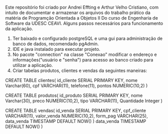 Este repositório foi criado por Andrei Effting e Arthur Velho Cristiano, com intuito de documentar e armazenar os arquivos do trabalho prático da matéria de Programção Orientada a Objetos II  Do curso de Engenharia de Software da UDESC CEAVI.
Alguns passos necessários para funcionamento da aplicação.
1) Ter baixado e configurado postgreSQL e uma gui para administração de banco de dados, recomendado pgAdmin.
2) IDE e java instalado para executar projeto.
3) No pacote "connection" na classe "Conexao" modificar o endereço e informações("usuário e "senha") para acesso ao banco criado para utilizar a aplicação.
4) Criar tabelas produtos, clientes e vendas da seguintes maneiras:

CREATE TABLE clientes(
id_cliente SERIAL PRIMARY KEY,
nome Varchar(60),
cpf VARCHAR(11),
telefone(11),
pontos NUMERIC(10,2)
)

CREATE TABLE produtos(
id_produto SERIAL PRIMARY KEY,
nome Varchar(30),
preco NUMERIC(10,2),
tipo VARCHAR(11),
Quantidade Integer
)

CREATE TABLE vendas(
id_venda SERIAL PRIMARY KEY,
cpf_cliente VARCHAR(11),
valor_venda NUMERIC(10,2),
form_pag VARCHAR(25),
data_venda TIMESTAMP DEFAULT NOW()
)
data_venda TIMESTAMP DEFAULT NOW()
)
